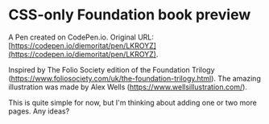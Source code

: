 # CSS-only  Foundation book preview

A Pen created on CodePen.io. Original URL: [https://codepen.io/diemoritat/pen/LKROYZ](https://codepen.io/diemoritat/pen/LKROYZ).

Inspired by The Folio Society edition of the Foundation Trilogy (https://www.foliosociety.com/uk/the-foundation-trilogy.html). The amazing illustration was made by Alex Wells (https://www.wellsillustration.com/).

This is quite simple for now, but I'm thinking about adding one or two more pages. Any ideas?